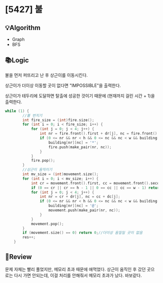# [5427] 불
## 💡Algorithm
- Graph
- BFS
## 📚Logic
불을 먼저 퍼뜨리고 난 후 상근이를 이동시킨다.

상근이가 더이상 이동할 곳이 없다면 "IMPOSSIBLE"을 출력한다.

상근이가 테두리에 도달하면 탈출에 성공한 것이기 때문에 (현재까지 걸린 시간 + 1)을 출력한다.

```c++
while (1) {
        //불 번지기
        int fire_size = (int)fire.size();
        for (int i = 0; i < fire_size; i++) {
            for (int j = 0; j < 4; j++) {
                int nr = fire.front().first + dr[j], nc = fire.front().second + dc[j];
                if (0 <= nr && nr < h && 0 <= nc && nc < w && building[nr][nc] != '#' && building[nr][nc] != '*') {
                    building[nr][nc] = '*';
                    fire.push(make_pair(nr, nc));
                }
            }
            fire.pop();
        }
        //상근이 움직이기
        int mv_size = (int)movement.size();
        for (int i = 0; i < mv_size; i++) {
            int cr = movement.front().first, cc = movement.front().second;
            if (0 == cr || cr == h - 1 || 0 == cc || cc == w - 1) return res + 1; //escaped!
            for (int j = 0; j < 4; j++) {
                int nr = cr + dr[j], nc = cc + dc[j];
                if (0 <= nr && nr < h && 0 <= nc && nc < w && building[nr][nc] == '.') {
                    building[nr][nc] = '@';
                    movement.push(make_pair(nr, nc));
                }
            }
            movement.pop();
        }
        if (movement.size() == 0) return 0;//더이상 움질일 곳이 없음
        res++;
    }
```
## 📝Review
문제 자체는 빨리 풀었지만, 메모리 초과 때문에 애먹었다. 상근이 움직인 후 갔던 곳으로는 다시 가면 안되는데, 이걸 처리를 안해줘서 메모리 초과가 났다. 바보같다.
            
